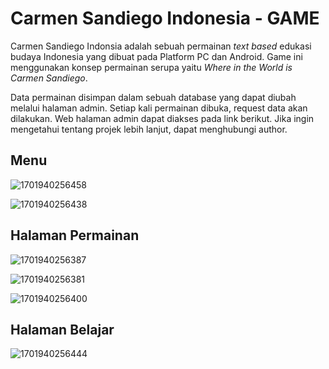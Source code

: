 # Carmen Sandiego Indonesia - GAME

Carmen Sandiego Indonsia adalah sebuah permainan _text based_ edukasi budaya Indonesia yang dibuat pada Platform PC dan Android. Game ini menggunakan konsep permainan serupa yaitu _Where in the World is Carmen Sandiego_. 

Data permainan disimpan dalam sebuah database yang dapat diubah melalui halaman admin. Setiap kali permainan dibuka, request data akan dilakukan. Web halaman admin dapat diakses pada link berikut.
Jika ingin mengetahui tentang projek lebih lanjut, dapat menghubungi author.

## Menu


![1701940256458](https://github.com/titian-pamungkas-a/carmensidgame/assets/77373958/5fdb65ce-679e-41d1-a821-aaf8e03024e9)


![1701940256438](https://github.com/titian-pamungkas-a/carmensidgame/assets/77373958/3cc6d142-7303-4222-93b1-d93e4b3bd4f7)


## Halaman Permainan


![1701940256387](https://github.com/titian-pamungkas-a/carmensidgame/assets/77373958/a29b6592-665d-4714-98ab-533f0c15a6cb)


![1701940256381](https://github.com/titian-pamungkas-a/carmensidgame/assets/77373958/fb197725-f3d6-4c21-bfaf-b2d89d6c159d)


![1701940256400](https://github.com/titian-pamungkas-a/carmensidgame/assets/77373958/250d45ed-db69-4f5c-80c4-07832cf04af0)


## Halaman Belajar


![1701940256444](https://github.com/titian-pamungkas-a/carmensidgame/assets/77373958/3baadb02-5278-47e8-ab9c-b9832a105cb5)
